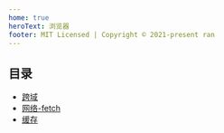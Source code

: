 ```yaml
---
home: true
heroText: 浏览器
footer: MIT Licensed | Copyright © 2021-present ran
---
```


## 目录

* [跨域](./跨域/cors)
* [网络-fetch](./网络/fetch)
* [缓存](./缓存/main)
